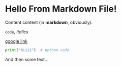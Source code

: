 # Hello From Markdown File!

Content content (in **markdown**, obviously).

`code`, _italics_

[google link](https://google.com)

```python
print("hiiii")  # python code
```

And then some text...